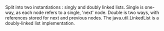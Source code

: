 Split into two instantiations : singly and doubly linked lists. Single is one-way, as each node refers to a single, 'next' node. Double is two ways, with references stored for next and previous nodes. The java.util.LinkedList<E> is a doubly-linked list implementation.